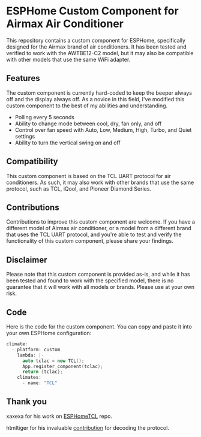 # ESPHome Custom Component for Airmax Air Conditioner

This repository contains a custom component for ESPHome, specifically designed for the Airmax brand of air conditioners. It has been tested and verified to work with the AWTBE12-C2 model, but it may also be compatible with other models that use the same WiFi adapter.

## Features

The custom component is currently hard-coded to keep the beeper always off and the display always off. As a novice in this field, I've modified this custom component to the best of my abilities and understanding.

- Polling every 5 seconds
- Ability to change mode between cool, dry, fan only, and off
- Control over fan speed with Auto, Low, Medium, High, Turbo, and Quiet settings
- Ability to turn the vertical swing on and off

## Compatibility

This custom component is based on the TCL UART protocol for air conditioners. As such, it may also work with other brands that use the same protocol, such as TCL, iQool, and Pioneer Diamond Series.

## Contributions

Contributions to improve this custom component are welcome. If you have a different model of Airmax air conditioner, or a model from a different brand that uses the TCL UART protocol, and you're able to test and verify the functionality of this custom component, please share your findings.

## Disclaimer

Please note that this custom component is provided as-is, and while it has been tested and found to work with the specified model, there is no guarantee that it will work with all models or brands. Please use at your own risk.

## Code

Here is the code for the custom component. You can copy and paste it into your own ESPHome configuration:

```cpp
climate:
  - platform: custom
    lambda: |-
      auto tclac = new TCL();
      App.register_component(tclac);
      return {tclac};
    climates:
      - name: "TCL"    
  ```
      
## Thank you

xaxexa for his work on [ESPHomeTCL](https://github.com/xaxexa/ESPHome-TCLAC) repo.

htmltiger for his invaluable [contribution](https://github.com/htmltiger/tcl-electriq-split-ac) for decoding the protocol. 
